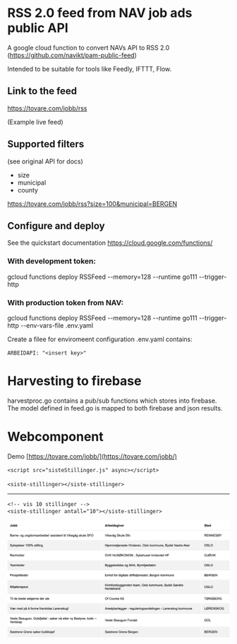 

# RSS 2.0 feed from NAV job ads public API

A google cloud function to convert NAVs API to RSS 2.0 (https://github.com/navikt/pam-public-feed)

Intended to be suitable for tools like Feedly, IFTTT, Flow.


## Link to the feed 

https://tovare.com/jobb/rss

(Example live feed)

## Supported filters

(see original API for docs)

* size
* municipal
* county

https://tovare.com/jobb/rss?size=100&municipal=BERGEN

## Configure and deploy

See the quickstart documentation https://cloud.google.com/functions/

### With development token:
gcloud functions deploy RSSFeed --memory=128 --runtime go111 --trigger-http

### With production token from NAV:
gcloud functions deploy RSSFeed --memory=128 --runtime go111 --trigger-http --env-vars-file .env.yaml

Create a filee for enviromeent configuration .env.yaml contains:
```
ARBEIDAPI: "<insert key>"
```

# Harvesting to firebase

harvestproc.go contains a pub/sub functions which stores into firebase.
The model defined in feed.go is mapped to both firebase and json results.


# Webcomponent

Demo [https://tovare.com/jobb/](https://tovare.com/jobb/)

    <script src="sisteStillinger.js" async></script>

    <siste-stillinger></siste-stillinger>
****
    <!-- vis 10 stillinger -->
    <siste-stillinger antall="10"></siste-stillinger>



![Image of component](webcomp1.png)
